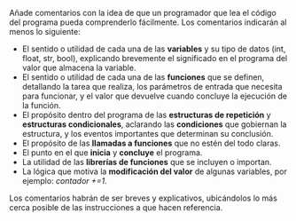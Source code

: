 Añade comentarios con la idea de que un programador que lea el código del programa pueda comprenderlo fácilmente. Los comentarios indicarán al menos lo siguiente: 
- El sentido o utilidad de cada una de las **variables** y su tipo de datos (int, float, str, bool), explicando brevemente el significado en el programa del valor que almacena la variable.
- El sentido o utilidad de cada una de las **funciones** que se definen, detallando la tarea que realiza, los parámetros de entrada que necesita para funcionar, y el valor que devuelve cuando concluye la ejecución de la función.
- El propósito dentro del programa de las **estructuras de repetición** y **estructuras condicionales**, aclarando las **condiciones** que gobiernan la estructura, y los eventos importantes que determinan su conclusión.
- El propósito de las **llamadas a funciones** que no estén del todo claras.
- El punto en el que **inicia** y **concluye** el programa.
- La utilidad de las **librerías de funciones** que se incluyen o importan.
- La lógica que motiva la **modificación del valor** de algunas variables, por ejemplo: *contador +=1*.


Los comentarios habrán de ser breves y explicativos, ubicándolos lo más cerca posible de las instrucciones a que hacen referencia.
